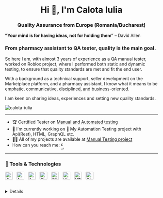 <h1 align="center">Hi 👋, I'm Calota Iulia</h1>
<h3 align="center">Quality Assurance from Europe (Romania/Bucharest)</h3>

 **”Your mind is for having ideas, not for holding them”** – David Allen

 ### From pharmacy assistant to QA tester, quality is the main goal.

So here I am, with almost 3 years of experience as a QA manual tester, worked on Roblox project, where I performed both static and dynamic testing, to ensure that quality standards are met and fit the end user.

With a background as a technical support, seller development on the Marketplace platform, and a pharmacy assistant, I know what it means to be emphatic, communicative, disciplined, and business-oriented.

I am keen on sharing ideas, experiences and setting new quality standards.


<p align="left"> <img src="https://komarev.com/ghpvc/?username=calota-iulia&label=Profile%20views&color=0e75b6&style=flat" alt="calota-iulia" /> </p>

------------

- 🏆 Certified Tester on [Manual and Automated testing ](https://github.com/Iulia-Calota/About-me/blob/main/Manual%20and%20Automation%20Testing%20by%20Radu%20Popescu.png)
- 🌱 I'm currently working on 📌 My Automation Testing project with Api(Rest), HTML, GraphQL etc.
- 👨‍💻 All of my projects are available at [Manual Testing project](https://github.com/Iulia-Calota/manual-testing-project)
- How can you reach me: 
<a href="https://linkedin.com/in/calota-iulia" target="blank"><img align="center" src="https://raw.githubusercontent.com/rahuldkjain/github-profile-readme-generator/master/src/images/icons/Social/linked-in-alt.svg" alt="calota-iulia" height="25" width="15" /></a>
</p>

----


### 🧰 Tools & Technologies

<img align="left" alt="Jira" width="25px" style="padding-right:10px;" src="https://cdn.jsdelivr.net/gh/devicons/devicon@latest/icons/jira/jira-original.svg" />
<img align="left" alt="Apple" width="25px" style="padding-right:10px;" src="https://cdn.jsdelivr.net/gh/devicons/devicon@latest/icons/apple/apple-original.svg" />
<img align="left" alt="Android" width="25px" style="padding-right:10px;" src="https://cdn.jsdelivr.net/gh/devicons/devicon@latest/icons/android/android-original.svg" />    
<img align="left" alt="Chrome" width="25px" style="padding-right:10px;" src="https://cdn.jsdelivr.net/gh/devicons/devicon@latest/icons/chrome/chrome-original.svg" />       
<img align="left" alt="GitHub" width="25px" style="padding-right:10px;" src="https://cdn.jsdelivr.net/gh/devicons/devicon@latest/icons/github/github-original-wordmark.svg" />     
<img align="left" alt="Visual Studio Code" width="25px" style="padding-right:10px;" src="https://cdn.jsdelivr.net/gh/devicons/devicon@latest/icons/visualstudio/visualstudio-original.svg" />     
<img align="left" alt="HTML" width="25px" style="padding-right:10px;" src="https://cdn.jsdelivr.net/gh/devicons/devicon/icons/html5/html5-plain.svg" />
<img align="left" alt="GIMP" width="25px" style="padding-right:10px;" src="https://cdn.jsdelivr.net/gh/devicons/devicon@latest/icons/gimp/gimp-original.svg" />
<br />

#

 <details>
  Some other facts about me: I like crocheting, running and writing poetry in my free time.